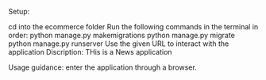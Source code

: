 Setup:

cd into the ecommerce folder Run the following commands in the terminal in order: python manage.py makemigrations python manage.py migrate python manage.py runserver Use the given URL to interact with the application Discription: THis is a News application

Usage guidance: enter the application through a browser.
